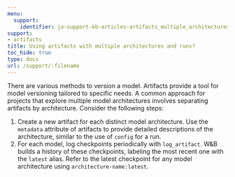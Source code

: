 ```yaml
---
menu:
  support:
    identifier: ja-support-kb-articles-artifacts_multiple_architectures_runs
support:
- artifacts
title: Using artifacts with multiple architectures and runs?
toc_hide: true
type: docs
url: /support/:filename
---
```


There are various methods to version a model. Artifacts provide a tool for model versioning tailored to specific needs. A common approach for projects that explore multiple model architectures involves separating artifacts by architecture. Consider the following steps:

1. Create a new artifact for each distinct model architecture. Use the `metadata` attribute of artifacts to provide detailed descriptions of the architecture, similar to the use of `config` for a run.
2. For each model, log checkpoints periodically with `log_artifact`. W&B builds a history of these checkpoints, labeling the most recent one with the `latest` alias. Refer to the latest checkpoint for any model architecture using `architecture-name:latest`.